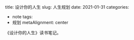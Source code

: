 title: 设计你的人生
slug: 人生规划
date: 2021-01-31
categories:

- note
tags:
- 规划
metaAlignment: center

《设计你的人生》读书笔记。
<!--more-->

